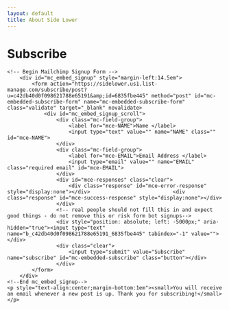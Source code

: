 ```yaml
---
layout: default
title: About Side Lower
---
```


<div class="post">
	<h1 class="pageTitle">Subscribe</h1>
	
	<!-- Begin Mailchimp Signup Form -->
		<div id="mc_embed_signup" style="margin-left:14.5em">
			<form action="https://sidelower.us1.list-manage.com/subscribe/post?u=c42db40d0f098621788e65191&amp;id=6835fbe445" method="post" id="mc-embedded-subscribe-form" name="mc-embedded-subscribe-form" class="validate" target="_blank" novalidate>
			    <div id="mc_embed_signup_scroll">
				    <div class="mc-field-group">
						<label for="mce-NAME">Name </label>
						<input type="text" value="" name="NAME" class="" id="mce-NAME">
					</div>
					<div class="mc-field-group">
						<label for="mce-EMAIL">Email Address </label>
						<input type="email" value="" name="EMAIL" class="required email" id="mce-EMAIL">
					</div>
					<div id="mce-responses" class="clear">
						<div class="response" id="mce-error-response" style="display:none"></div>							<div class="response" id="mce-success-response" style="display:none"></div>
					</div>    
					<!-- real people should not fill this in and expect good things - do not remove this or risk form bot signups-->
				    <div style="position: absolute; left: -5000px;" aria-hidden="true"><input type="text" name="b_c42db40d0f098621788e65191_6835fbe445" tabindex="-1" value=""></div>
				    <div class="clear">
				    	<input type="submit" value="Subscribe" name="subscribe" id="mc-embedded-subscribe" class="button"></div>
				    </div>
			</form>
		</div>
	<!--End mc_embed_signup-->
	<p style="text-align:center;margin-bottom:1em"><small>You will receive an email whenever a new post is up. Thank you for subscribing!</small></p>

</div>
